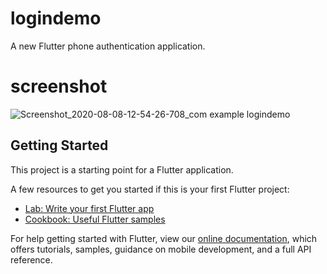 # logindemo

A new Flutter phone authentication application.

# screenshot
![Screenshot_2020-08-08-12-54-26-708_com example logindemo](https://user-images.githubusercontent.com/68682390/89705073-bccb5800-d977-11ea-8d53-e379f9e26749.jpg)


## Getting Started

This project is a starting point for a Flutter application.

A few resources to get you started if this is your first Flutter project:

- [Lab: Write your first Flutter app](https://flutter.dev/docs/get-started/codelab)
- [Cookbook: Useful Flutter samples](https://flutter.dev/docs/cookbook)

For help getting started with Flutter, view our
[online documentation](https://flutter.dev/docs), which offers tutorials,
samples, guidance on mobile development, and a full API reference.
